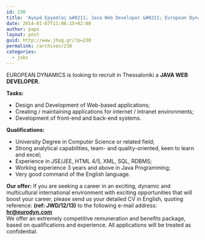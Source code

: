 ```yaml
---
id: 230
title: 'Αγορά Εργασίας &#8211; Java Web Developer &#8211; European Dynamics (Thessaloniki) #jhug #jobs'
date: 2014-01-07T11:08:15+02:00
author: papo
layout: post
guid: http://www.jhug.gr/?p=230
permalink: /archives/230
categories:
  - jobs
---
```

EUROPEAN DYNAMICS is looking to recruit in Thessaloniki a **JAVA WEB DEVELOPER.** 

**Tasks:** 

  * Design and Development of Web-based applications;
  * Creating / maintaining applications for internet / intranet environments;
  * Development of front-end and back-end systems.

**Qualifications:** 

  * University Degree in Computer Science or related field;
  * Strong analytical capabilities, team- and quality-oriented, keen to learn and excel;
  * Experience in JSE/JEE, HTML 4/5, XML, SQL, RDBMS;
  * Working experience 3 years and above in Java Programming;
  * Very good command of the English language.

**Our offer:** If you are seeking a career in an exciting, dynamic and multicultural international environment with exciting opportunities that will boost your career, please send us your detailed CV in English, quoting reference: **(ref: JWD/12/13)** to the following e-mail address: **<hr@eurodyn.com>**  
We offer an extremely competitive remuneration and benefits package, based on qualifications and experience. All applications will be treated as confidential.

&nbsp;